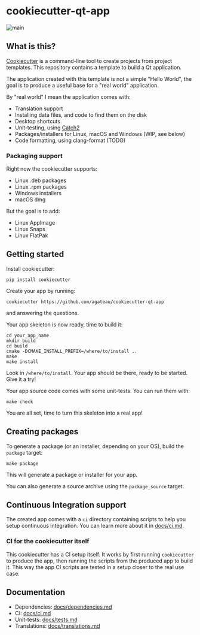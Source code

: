 # cookiecutter-qt-app

![main](https://github.com/agateau/cookiecutter-qt-app/workflows/main/badge.svg)

## What is this?

[Cookiecutter][cookiecutter] is a command-line tool to create projects from project templates. This repository contains a template to build a Qt application.

[cookiecutter]: https://github.com/audreyr/cookiecutter

The application created with this template is not a simple "Hello World", the goal is to produce a useful base for a "real world" application.

By "real world" I mean the application comes with:

- Translation support
- Installing data files, and code to find them on the disk
- Desktop shortcuts
- Unit-testing, using [Catch2][]
- Packages/installers for Linux, macOS and Windows (WIP, see below)
- Code formatting, using clang-format (TODO)

[Catch2]: https://github.com/catchorg/Catch2

### Packaging support

Right now the cookiecutter supports:

- Linux .deb packages
- Linux .rpm packages
- Windows installers
- macOS dmg

But the goal is to add:

- Linux AppImage
- Linux Snaps
- Linux FlatPak

## Getting started

Install cookiecutter:

```
pip install cookiecutter
```

Create your app by running:

```
cookiecutter https://github.com/agateau/cookiecutter-qt-app
```

and answering the questions.

Your app skeleton is now ready, time to build it:

```
cd your_app_name
mkdir build
cd build
cmake -DCMAKE_INSTALL_PREFIX=/where/to/install ..
make
make install
```

Look in `/where/to/install`. Your app should be there, ready to be started. Give it a try!

Your app source code comes with some unit-tests. You can run them with:

```
make check
```

You are all set, time to turn this skeleton into a real app!

## Creating packages

To generate a package (or an installer, depending on your OS), build the `package` target:

```
make package
```

This will generate a package or installer for your app.

You can also generate a source archive using the `package_source` target.

## Continuous Integration support

The created app comes with a `ci` directory containing scripts to help you setup continuous integration. You can learn more about it in [docs/ci.md](docs/ci.md).

### CI for the cookiecutter itself

This cookiecutter has a CI setup itself. It works by first running `cookiecutter` to produce the app, then running the scripts from the produced app to build it. This way the app CI scripts are tested in a setup closer to the real use case.

## Documentation

- Dependencies: [docs/dependencies.md](docs/dependencies.md)
- CI: [docs/ci.md](docs/ci.md)
- Unit-tests: [docs/tests.md](docs/tests.md)
- Translations: [docs/translations.md](docs/translations.md)
